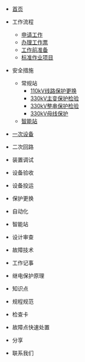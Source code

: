 - [首页](/README "The greatest guide in the world")

* 工作流程
	* [申请工作](workflow/1.1申请工作/)
	* [办理工作票](workflow/1.2办理工作票/)
	* [工作前准备](workflow/1.3工作前准备/)
	* [标准作业项目](workflow/1.4标准作业项目/)

* 安全措施
	* 常规站
		* [110kV线路保护更换](safety-measures/2.1常规站/110kV线路保护更换/)
		* [330kV主变保护检验](safety-measures/2.1常规站/330kV主变保护检验/)
		* [330kV整串保护检验](safety-measures/2.1常规站/330kV整串检验/)
		* [330kV母线保护](safety-measures/2.1常规站/330kV母线保护/)
	* [智能站](/safety-measures/2.2智能站/)


* [一次设备](/primary-equipment/)


* 二次回路

* 装置调试

* 设备验收

* 设备投运

* 保护更换

* 自动化

* 智能站

* 设计审查

* 故障技术

* 工作记事

* 继电保护原理

* 知识点

* 规程规范

* 检查卡

* 故障点快速处置

* 分享

* 联系我们
